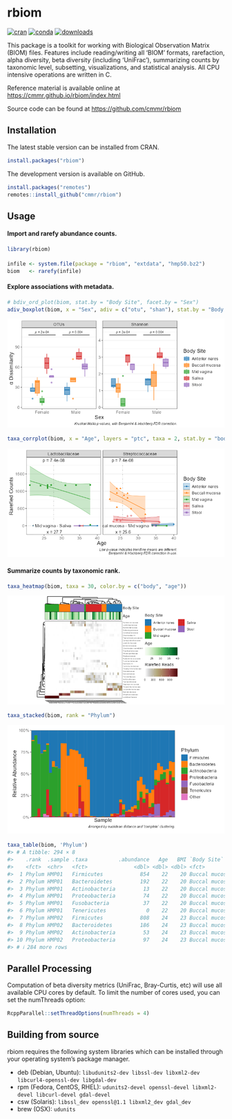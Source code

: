 
<!-- Run `devtools::build_readme(); pkgdown::build_home()` after editing.  -->

# rbiom

<!-- badges: start -->

[![cran](http://www.r-pkg.org/badges/version/rbiom)](https://cran.r-project.org/package=rbiom)
[![conda](https://anaconda.org/conda-forge/r-rbiom/badges/version.svg)](https://anaconda.org/conda-forge/r-rbiom)
[![downloads](http://cranlogs.r-pkg.org/badges/grand-total/rbiom)](https://cranlogs.r-pkg.org/)
<!-- badges: end -->

This package is a toolkit for working with Biological Observation Matrix
(BIOM) files. Features include reading/writing all ‘BIOM’ formats,
rarefaction, alpha diversity, beta diversity (including ‘UniFrac’),
summarizing counts by taxonomic level, subsetting, visualizations, and
statistical analysis. All CPU intensive operations are written in C.

Reference material is available online at
<https://cmmr.github.io/rbiom/index.html>

Source code can be found at <https://github.com/cmmr/rbiom>

## Installation

The latest stable version can be installed from CRAN.

``` r
install.packages("rbiom")
```

The development version is available on GitHub.

``` r
install.packages("remotes")
remotes::install_github("cmmr/rbiom")
```

## Usage

#### Import and rarefy abundance counts.

``` r
library(rbiom)

infile <- system.file(package = "rbiom", "extdata", "hmp50.bz2")
biom   <- rarefy(infile)
```

#### Explore associations with metadata.

``` r
# bdiv_ord_plot(biom, stat.by = "Body Site", facet.by = "Sex")
adiv_boxplot(biom, x = "Sex", adiv = c("otu", "shan"), stat.by = "Body Site")
```

![](man/figures/README-bdiv-1.png)<!-- -->

``` r
taxa_corrplot(biom, x = "Age", layers = "ptc", taxa = 2, stat.by = "bod")
```

![](man/figures/README-bdiv-2.png)<!-- -->

#### Summarize counts by taxonomic rank.

``` r
taxa_heatmap(biom, taxa = 30, color.by = c("body", "age"))
```

![](man/figures/README-taxa-1.png)<!-- -->

``` r
taxa_stacked(biom, rank = "Phylum")
```

![](man/figures/README-taxa-2.png)<!-- -->

``` r
taxa_table(biom, 'Phylum')
#> # A tibble: 294 × 8
#>    .rank  .sample .taxa          .abundance   Age   BMI `Body Site`   Sex   
#>    <fct>  <chr>   <fct>               <dbl> <dbl> <dbl> <fct>         <fct> 
#>  1 Phylum HMP01   Firmicutes            854    22    20 Buccal mucosa Female
#>  2 Phylum HMP01   Bacteroidetes         192    22    20 Buccal mucosa Female
#>  3 Phylum HMP01   Actinobacteria         13    22    20 Buccal mucosa Female
#>  4 Phylum HMP01   Proteobacteria         74    22    20 Buccal mucosa Female
#>  5 Phylum HMP01   Fusobacteria           37    22    20 Buccal mucosa Female
#>  6 Phylum HMP01   Tenericutes             0    22    20 Buccal mucosa Female
#>  7 Phylum HMP02   Firmicutes            808    24    23 Buccal mucosa Male  
#>  8 Phylum HMP02   Bacteroidetes         186    24    23 Buccal mucosa Male  
#>  9 Phylum HMP02   Actinobacteria         53    24    23 Buccal mucosa Male  
#> 10 Phylum HMP02   Proteobacteria         97    24    23 Buccal mucosa Male  
#> # ℹ 284 more rows
```

## Parallel Processing

Computation of beta diversity metrics (UniFrac, Bray-Curtis, etc) will
use all available CPU cores by default. To limit the number of cores
used, you can set the numThreads option:

``` r
RcppParallel::setThreadOptions(numThreads = 4)
```

## Building from source

rbiom requires the following system libraries which can be installed
through your operating system’s package manager.

- deb (Debian, Ubuntu):
  `libudunits2-dev libssl-dev libxml2-dev libcurl4-openssl-dev libgdal-dev`
- rpm (Fedora, CentOS, RHEL):
  `udunits2-devel openssl-devel libxml2-devel libcurl-devel gdal-devel`
- csw (Solaris): `libssl_dev openssl@1.1 libxml2_dev gdal_dev`
- brew (OSX): `udunits`
